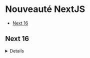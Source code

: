 
# Nouveauté NextJS

* [Next 16](#next-16)

## Next 16

<details>

  <summamry>Nouveauté de la v16</summary>

````21/10/2025````

> [Article blog Next 16](https://nextjs.org/blog/next-16)
> 
À la veille de la Next.js Conf 2025, la version 16 de Next.js est enfin disponible. Cette mise à jour majeure introduit des **améliorations significatives** en termes de **performance, de flexibilité et d’expérience développeur**. Voici un tour d’horizon des principales innovations.

## Cache Components : Une Nouvelle Ère pour le Rendu Partiel
Next.js 16 introduit les Cache Components, une fonctionnalité qui rend le cache plus explicite et flexible grâce à la directive ````"use cache"````. 

Cette approche s’appuie sur le modèle de Partial Pre-Rendering (PPR), permettant de combiner rendu statique et dynamique au sein d’une même page.

Pour activer les Cache Components, ajoutez simplement cette configuration dans votre next.config.ts :

*next.config.ts*
````typescript
const nextConfig = {
  cacheComponents: true,
};

export default nextConfig;
````

**Cas d’usage :**

* *Pages hybrides* : Certaines sections sont statiques (comme un en-tête), tandis que d’autres sont dynamiques (comme un panier d’achat).
* *Navigation instantanée* : Grâce au cache, les transitions entre pages sont quasi instantanées.


## Next.js DevTools MCP : Le Debugging Assisté par IA
Next.js 16 intègre le Model Context Protocol (MCP) dans ses DevTools, offrant une assistance IA pour le debugging. Cette fonctionnalité permet aux agents IA d’accéder à :

* Le contexte de routage, de cache et de rendu.
* Les logs unifiés (navigateur et serveur).
* Les erreurs détaillées sans copie manuelle.

**Avantages :**

* Diagnostic automatisé : L’IA peut suggérer des corrections directement dans votre workflow.
* Contexte actif : Compréhension fine de la route ou du composant en cours de développement.


## proxy.ts : Une Clarification des Frontières Réseau
> Le fichier ````middleware.ts```` est remplacé par ````proxy.ts````, clarifiant la frontière réseau de l’application.

Ce changement vise à uniformiser le runtime (Node.js) et à simplifier la logique d’interception des requêtes.

Exemple de Migration : Renommez simplement votre fichier et adaptez l’export :

*proxy.ts*
````typescript
export default function proxy(request: NextRequest) {
  return NextResponse.redirect(new URL('/home', request.url));
}
````
**Pourquoi ce changement ?**

* Clarté : Le terme "proxy" reflète mieux la fonction de gestion des requêtes entrantes.
* Runtime unique : Plus de confusion entre Edge et Node.js.


## Améliorations des Logs : Une Meilleure Visibilité
Les logs de développement et de build sont désormais plus détaillés, affichant le temps passé à chaque étape (compilation, rendu, optimisation).

**Exemple de Sortie Terminal :**

````
✓ Finished TypeScript in 1114ms
✓ Collecting page data in 208ms
✓ Generating static pages in 239ms
````

**Impact :**

* Optimisation ciblée : Identifiez rapidement les goulots d’étranglement.
* Transparence : Meilleure compréhension des performances de l’application.


## Turbopack : Le Bundler par Défaut
Turbopack, désormais stable, devient le bundler par défaut pour tous les nouveaux projets Next.js. Ses performances sont impressionnantes :

* 2 à 5 fois plus rapide en build de production.
* Jusqu’à 10 fois plus rapide pour le Fast Refresh.

**Exemple d’Utilisation :**

````
# Pour forcer l'utilisation de Webpack (si nécessaire)
next dev --webpack
next build --webpack
````

**Cas d’usage :**

* Projets volumineux : Réduction drastique des temps de compilation.
* Développement agile : Fast Refresh quasi instantané.


## React Compiler : L’Optimisation Automatique
Le React Compiler est désormais stable dans Next.js 16. Il optimise automatiquement les composants en mémoïsant les rendus, réduisant ainsi les re-rendus inutiles.

**Activation :**

*next.config.ts*
````typescript
const nextConfig = {
  reactCompiler: true,
};

export default nextConfig;
````

**Installation :**
````
npm install babel-plugin-react-compiler@latest
````

**Avantages :**

* Performance accrue : Moins de calculs redondants.
* Code plus propre : Pas besoin de useMemo ou useCallback manuels.

## Routing et Navigation Optimisés
Next.js 16 améliore significativement le système de routing :

* Deduplication des layouts : Un layout partagé est téléchargé une seule fois, même pour 50 liens.
* Prefetching incrémental : Seules les parties non cachées sont préchargées.

**Exemple de Gains :**

|Ancienne Version|Next.js 16|
|-|-|
|50 requêtes pour un layout partagé|1 requête|
|Prefetching complet de la page|Prefetching ciblé|


## Nouvelles API de Cache
Next.js 16 introduit des API de cache plus explicites :

* ````revalidateTag(tag, profile)```` : Invalide le cache avec un profil de durée de vie (ex: 'max', 'hours').
* ````updateTag(tag)```` : Met à jour immédiatement le cache pour les Server Actions (lecture après écriture).
* ````refresh()```` : Rafraîchit les données non cachées.

*Exemple d’Utilisation :*

````typescript
// Invalidation avec profil
revalidateTag('blog-posts', 'max');

// Mise à jour immédiate
updateTag(`user-${userId}`);

// Rafraîchissement des données non cachées
refresh();
````

## React 19.2 et les Fonctionnalités Canary
Next.js 16 intègre les dernières fonctionnalités de React 19.2 :

* View Transitions : Animations fluides entre les états de l’UI.
* ````useEffectEvent```` : Extraction de la logique non réactive des effets.
* ````<Activity/>```` : Gestion des activités en arrière-plan.

**Exemple de View Transition :**

````typescript
// Utilisation dans un composant
import { ViewTransition } from 'next/view-transitions';

function ProductPage() {
  return (
    <ViewTransition>
      {/* Contenu avec transitions animées */}
    </ViewTransition>
  );
}
````

## Suppressions et Dépréciations

|Fonctionnalité|Remplacement|
|-|-|
|middleware.ts|proxy.ts|
|next/legacy/image|next/image|
|images.domains|images.remotePatterns|

### Comportements Modifiés

* Turbopack par défaut : Opt-out avec --webpack.
* ````images.minimumCacheTTL```` : Passe de 60s à 4h.
* Accès asynchrone obligatoire : ````await params, await searchParams````, etc.
  
</details>
